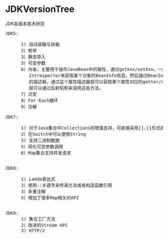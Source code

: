 # JDKVersionTree
JDK各版本技术研究

<pre>
JDK5:

      1) 自动装箱与拆箱
      2）枚举
      3）静态导入
      5）可变参数
      6）内省，主要用于操作JavaBean中的属性，通过getXxx/setXxx，一般的做法是通过类
         Introspector来获取某个对象的BeanInfo信息，然后通过BeanInfo来获取属性的
         的描述器，通过这个属性描述器就可以获取某个属性对应的getter/setter方法，然后我们
         就可以通过反射机制来调用这些方法。
      7）泛型
      8）For-Each循环
      9）注解
     
JDK7:

      1) 对于Java集合中Collections的增强支持，可直接采用[],{}形式直接存入对象，
      2）在Switch中可以使用String
      3) 支持二进制数据
      5）简化可变参数调用
      6）Map集合支持并发请求


JDK8:

      1) Lamda表达式
      2）使用::关键字来传递方法或者构造函数引用
      3）多重注解
      5）增加了很多Map相关的API


JDK9:
      1) 集合工厂方法
      2）改进的Stream API
      3) HTTP/2
</pre>
